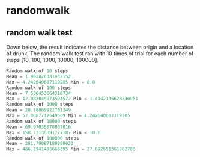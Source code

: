 # randomwalk

## random walk test

Down below, the result indicates the distance between origin and  a location of drunk. The random walk test ran with  10 times of trial for each number of steps [10, 100, 1000, 10000, 100000].

```python
Random walk of 10 steps
Mean = 1.963826381932152
Max = 4.242640687119285 Min = 0.0
Random walk of 100 steps
Mean = 7.536453664210734
Max = 12.083045973594572 Min = 1.4142135623730951
Random walk of 1000 steps
Mean = 28.78869921782349
Max = 57.0087712549569 Min = 4.242640687119285
Random walk of 10000 steps
Mean = 69.97035878037016
Max = 158.22136391777187 Min = 10.0
Random walk of 100000 steps
Mean = 281.79087180080023
Max = 486.2941496666395 Min = 27.892651361962706
```